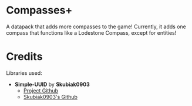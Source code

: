 # Compasses+
A datapack that adds more compasses to the game!
Currently, it adds one compass that functions like a Lodestone Compass, except for entities!

# Credits
Libraries used:
- **Simple-UUID** by **Skubiak0903**
  - [Project Github](https://github.com/Skubiak0903/Simple-UUID)
  - [Skubiak0903's Github](https://github.com/Skubiak0903)
